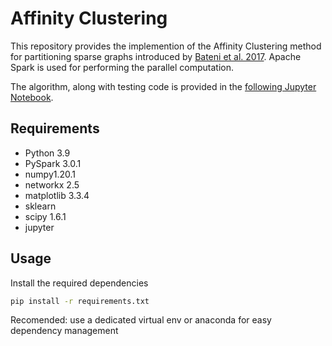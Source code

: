 # Affinity Clustering

This repository provides the implemention of the Affinity Clustering method for partitioning sparse graphs introduced by [Bateni et al. 2017](https://papers.nips.cc/paper/2017/hash/2e1b24a664f5e9c18f407b2f9c73e821-Abstract.html). Apache Spark is used for performing the parallel computation.

The algorithm, along with testing code is provided in the [following Jupyter Notebook](/affinity_sparse_graphs_version2.ipynb).

## Requirements
- Python 3.9
- PySpark 3.0.1
- numpy1.20.1
- networkx 2.5
- matplotlib 3.3.4
- sklearn
- scipy 1.6.1
- jupyter 

## Usage
Install the required dependencies
```bash
pip install -r requirements.txt
```
Recomended: use a dedicated virtual env or anaconda for easy dependency management
